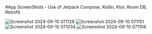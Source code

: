 #App ScreenShots - 
Use of Jetpack Compose, Kotlin, Ktor, Room DB, Retrofit

![Screenshot 2024-09-10 071128](https://github.com/user-attachments/assets/e44d166d-1b5a-4220-acb2-ab3444b015af)
![Screenshot 2024-09-10 071151](https://github.com/user-attachments/assets/fb569c8a-7824-44a4-8132-4a6724af5e04)
![Screenshot 2024-09-10 071034](https://github.com/user-attachments/assets/2d8e99fa-d92d-4b3f-8f01-fbaece6ac4f0)
![Screenshot 2024-09-10 071106](https://github.com/user-attachments/assets/1c54f982-9fe3-48ba-ac98-2e191f9e61b9)
